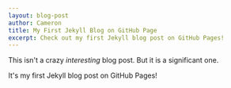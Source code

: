 ```yaml
---
layout: blog-post
author: Cameron
title: My First Jekyll Blog on GitHub Page
excerpt: Check out my first Jekyll blog post on GitHub Pages!
---
```


This isn't a crazy _interesting_ blog post. But it is a significant one. 

It's my first Jekyll blog post on GitHub Pages!
